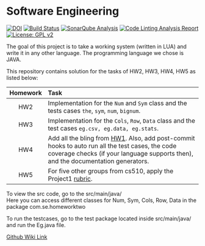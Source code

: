 # Software Engineering
[![DOI](https://zenodo.org/badge/533075547.svg)](https://zenodo.org/badge/latestdoi/533075547)
[![Build Status](https://github.com/SASWAT123/SoftwareEngineering/actions/workflows/maven.yml/badge.svg)](https://github.com/SASWAT123/SoftwareEngineering/actions/workflows/maven.yml)
[![SonarQube Analysis](https://github.com/SASWAT123/SoftwareEngineering/actions/workflows/sonarcloud.yml/badge.svg)](https://github.com/SASWAT123/SoftwareEngineering/actions/workflows/sonarcloud.yml)
[![Code Linting Analysis Report](https://github.com/SASWAT123/SoftwareEngineering/actions/workflows/linter.yml/badge.svg)](https://github.com/SASWAT123/SoftwareEngineering/actions/workflows/linter.yml)
[![License: GPL v2](https://img.shields.io/badge/License-GPL_v2-blue.svg)](https://www.gnu.org/licenses/old-licenses/gpl-2.0.en.html)

The goal of this project is to take a working system (written in LUA) and write it in any other language. The programming language we chose is JAVA.

This repository contains solution for the tasks of HW2, HW3, HW4, HW5 as listed below:

|Homework| Task|
|:------:|:------|
|HW2     | Implementation for the `Num` and `Sym` class and the tests cases `the`, `sym`, `num`, `bignum`.|
|HW3     | Implementation for the `Cols`, `Row`, `Data` class and the test cases `eg.csv, eg.data, eg.stats`.|
|HW4     | Add all the bling from [HW1](https://github.com/txt/se22/blob/main/docs/hw1.md). Also, add post-commit hooks to auto run all the test cases, the code coverage checks (if your language supports then), and the documentation generators.|
|HW5     | For five other groups from cs510, apply the Project1 [rubric](https://github.com/txt/se22/blob/main/docs/proj1.md#rubric).|

To view the src code, go to the src/main/java/  
Here you can access different classes for Num, Sym, Cols, Row, Data in the package com.se.homeworktwo

To run the testcases, go to the test package located inside src/main/java/ and run the Eg.java file.

[Github Wiki Link](https://github.com/SASWAT123/SoftwareEngineering/wiki)



